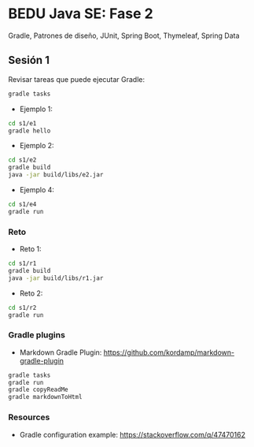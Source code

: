 BEDU Java SE: Fase 2
============

Gradle, Patrones de diseño, JUnit, Spring Boot, Thymeleaf, Spring Data

## Sesión 1 ##

Revisar tareas que puede ejecutar Gradle:

```bash
gradle tasks
```

* Ejemplo 1:

```bash
cd s1/e1
gradle hello
```

* Ejemplo 2:

```bash
cd s1/e2
gradle build
java -jar build/libs/e2.jar
```

* Ejemplo 4:

```bash
cd s1/e4
gradle run
```

### Reto ###

* Reto 1:

```bash
cd s1/r1
gradle build
java -jar build/libs/r1.jar
```

* Reto 2:

```bash
cd s1/r2
gradle run
```

### Gradle plugins ###

* Markdown Gradle Plugin: https://github.com/kordamp/markdown-gradle-plugin

```bash
gradle tasks
gradle run
gradle copyReadMe
gradle markdownToHtml
```

### Resources ###

* Gradle configuration example: https://stackoverflow.com/q/47470162
